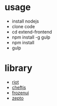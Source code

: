 # usage

* install nodejs 
* clone code
* cd extend-frontend
* npm install -g gulp
* npm install
* gulp

# library

* [riot](https://muut.com/riotjs)
* [cheftjs](https://github.com/cheft/cheftjs)
* [frozenui](http://frozenui.github.io)
* [zepto](https://github.com/madrobby/zepto)